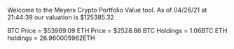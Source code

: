 Welcome to the Meyers Crypto Portfolio Value tool. 
As of 04/26/21 at 21:44:39 our valuation is $125385.32 

BTC Price = $53969.09
 ETH Price = $2528.86
BTC Holdings = 1.06BTC
 ETH holdings = 26.960005962ETH 

